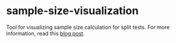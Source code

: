 # sample-size-visualization
Tool for visualizing sample size calculation for split tests.  For more information, read this [blog post](https://www.krisb.codes/visualizing-split-test-parameters/).
